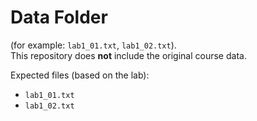 # Data Folder

(for example: `lab1_01.txt`, `lab1_02.txt`).  
This repository does **not** include the original course data.

Expected files (based on the lab):
- `lab1_01.txt`
- `lab1_02.txt`

